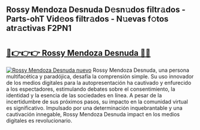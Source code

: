 ## Rossy Mendoza Desnuda D𝚎sn𝚞dos filtr𝚊dos - Parts-ohT Vid𝚎os filtr𝚊dos - N𝚞evas f𝚘tos atr𝚊ctivas F2PN1

# <h2><a href="http://mb4wy13.tromn.icu/?c=Rossy+Mendoza+Desnuda">🔗👉👉👉 Rossy Mendoza Desnuda 🔗🔗</a></h2>

[![Rossy Mendoza Desnuda nuevo](https://i.imgur.com/pEAQMta.gif)](http://mb4wy13.tromn.icu/?c=Rossy+Mendoza+Desnuda)
Rossy Mendoza Desnuda, una persona multifacética y paradójica, desafía la comprensión simple. Su uso innovador de los medios digitales para la autopresentación ha cautivado y enfurecido a los espectadores, estimulando debates sobre el consentimiento, la identidad y la esencia de las sociedades en línea. A pesar de la incertidumbre de sus próximos pasos, su impacto en la comunidad virtual es significativo. Impulsado por una determinación inquebrantable y una cautivación innegable, Rossy Mendoza Desnuda impact en los medios digitales es revolucionario.
